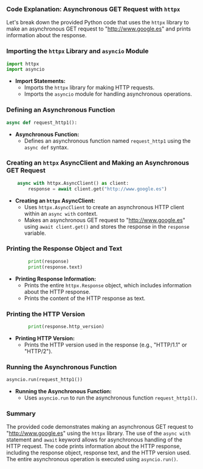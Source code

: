 ### Code Explanation: Asynchronous GET Request with `httpx`

Let's break down the provided Python code that uses the `httpx` library to make an asynchronous GET request to "http://www.google.es" and prints information about the response.

### Importing the `httpx` Library and `asyncio` Module
```python
import httpx
import asyncio
```
- **Import Statements:**
  - Imports the `httpx` library for making HTTP requests.
  - Imports the `asyncio` module for handling asynchronous operations.

### Defining an Asynchronous Function
```python
async def request_http1():
```
- **Asynchronous Function:**
  - Defines an asynchronous function named `request_http1` using the `async def` syntax.

### Creating an `httpx` AsyncClient and Making an Asynchronous GET Request
```python
    async with httpx.AsyncClient() as client:
        response = await client.get("http://www.google.es")
```
- **Creating an `httpx` AsyncClient:**
  - Uses `httpx.AsyncClient` to create an asynchronous HTTP client within an `async with` context.
  - Makes an asynchronous GET request to "http://www.google.es" using `await client.get()` and stores the response in the `response` variable.

### Printing the Response Object and Text
```python
        print(response)
        print(response.text)
```
- **Printing Response Information:**
  - Prints the entire `httpx.Response` object, which includes information about the HTTP response.
  - Prints the content of the HTTP response as text.

### Printing the HTTP Version
```python
        print(response.http_version)
```
- **Printing HTTP Version:**
  - Prints the HTTP version used in the response (e.g., "HTTP/1.1" or "HTTP/2").

### Running the Asynchronous Function
```python
asyncio.run(request_http1())
```
- **Running the Asynchronous Function:**
  - Uses `asyncio.run` to run the asynchronous function `request_http1()`.

### Summary
The provided code demonstrates making an asynchronous GET request to "http://www.google.es" using the `httpx` library. The use of the `async with` statement and `await` keyword allows for asynchronous handling of the HTTP request. The code prints information about the HTTP response, including the response object, response text, and the HTTP version used. The entire asynchronous operation is executed using `asyncio.run()`.
